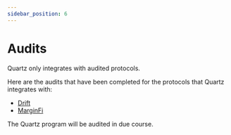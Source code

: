 ```yaml
---
sidebar_position: 6
---
```


# Audits

Quartz only integrates with audited protocols.

Here are the audits that have been completed for the protocols that Quartz integrates with:

- [Drift](https://docs.drift.trade/security/audits)
- [MarginFi](https://docs.marginfi.com/mfi-v2#security)

The Quartz program will be audited in due course.